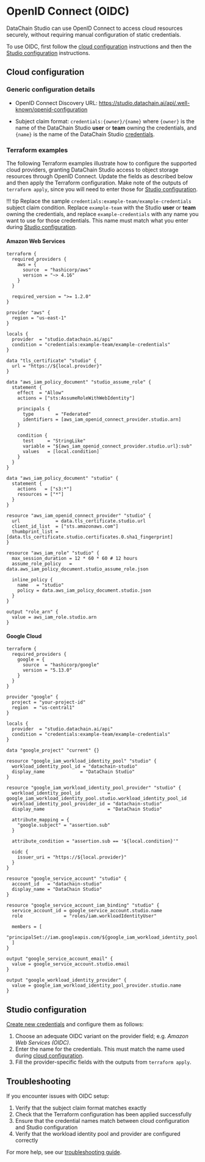 # OpenID Connect (OIDC)

DataChain Studio can use OpenID Connect to access cloud resources securely, without requiring manual configuration of static credentials.

To use OIDC, first follow the [cloud configuration](#cloud-configuration) instructions and then the [Studio configuration](#studio-configuration) instructions.

## Cloud configuration

### Generic configuration details

- OpenID Connect Discovery URL: https://studio.datachain.ai/api/.well-known/openid-configuration

- Subject claim format: `credentials:{owner}/{name}` where `{owner}` is the name of the DataChain Studio **user** or **team** owning the credentials, and `{name}` is the name of the DataChain Studio [credentials](../account-management.md#cloud-credentials).

### Terraform examples

The following Terraform examples illustrate how to configure the supported cloud providers, granting DataChain Studio access to object storage resources through OpenID Connect. Update the fields as described below and then apply the Terraform configuration. Make note of the outputs of `terraform apply`, since you will need to enter those for [Studio configuration](#studio-configuration).

!!! tip
    Replace the sample `credentials:example-team/example-credentials` subject claim condition. Replace `example-team` with the Studio **user** or **team** owning the credentials, and replace `example-credentials` with any name you want to use for those credentials. This name must match what you enter during [Studio configuration](#studio-configuration).

#### Amazon Web Services

```hcl
terraform {
  required_providers {
    aws = {
      source  = "hashicorp/aws"
      version = "~> 4.16"
    }
  }

  required_version = ">= 1.2.0"
}

provider "aws" {
  region = "us-east-1"
}

locals {
  provider  = "studio.datachain.ai/api"
  condition = "credentials:example-team/example-credentials"
}

data "tls_certificate" "studio" {
  url = "https://${local.provider}"
}

data "aws_iam_policy_document" "studio_assume_role" {
  statement {
    effect  = "Allow"
    actions = ["sts:AssumeRoleWithWebIdentity"]

    principals {
      type        = "Federated"
      identifiers = [aws_iam_openid_connect_provider.studio.arn]
    }

    condition {
      test     = "StringLike"
      variable = "${aws_iam_openid_connect_provider.studio.url}:sub"
      values   = [local.condition]
    }
  }
}

data "aws_iam_policy_document" "studio" {
  statement {
    actions   = ["s3:*"]
    resources = ["*"]
  }
}

resource "aws_iam_openid_connect_provider" "studio" {
  url             = data.tls_certificate.studio.url
  client_id_list  = ["sts.amazonaws.com"]
  thumbprint_list = [data.tls_certificate.studio.certificates.0.sha1_fingerprint]
}

resource "aws_iam_role" "studio" {
  max_session_duration = 12 * 60 * 60 # 12 hours
  assume_role_policy   = data.aws_iam_policy_document.studio_assume_role.json

  inline_policy {
    name   = "studio"
    policy = data.aws_iam_policy_document.studio.json
  }
}

output "role_arn" {
  value = aws_iam_role.studio.arn
}
```

#### Google Cloud

```hcl
terraform {
  required_providers {
    google = {
      source  = "hashicorp/google"
      version = "5.13.0"
    }
  }
}

provider "google" {
  project = "your-project-id"
  region  = "us-central1"
}

locals {
  provider  = "studio.datachain.ai/api"
  condition = "credentials:example-team/example-credentials"
}

data "google_project" "current" {}

resource "google_iam_workload_identity_pool" "studio" {
  workload_identity_pool_id = "datachain-studio"
  display_name             = "DataChain Studio"
}

resource "google_iam_workload_identity_pool_provider" "studio" {
  workload_identity_pool_id          = google_iam_workload_identity_pool.studio.workload_identity_pool_id
  workload_identity_pool_provider_id = "datachain-studio"
  display_name                       = "DataChain Studio"

  attribute_mapping = {
    "google.subject" = "assertion.sub"
  }

  attribute_condition = "assertion.sub == '${local.condition}'"

  oidc {
    issuer_uri = "https://${local.provider}"
  }
}

resource "google_service_account" "studio" {
  account_id   = "datachain-studio"
  display_name = "DataChain Studio"
}

resource "google_service_account_iam_binding" "studio" {
  service_account_id = google_service_account.studio.name
  role               = "roles/iam.workloadIdentityUser"

  members = [
    "principalSet://iam.googleapis.com/${google_iam_workload_identity_pool.studio.name}/*"
  ]
}

output "google_service_account_email" {
  value = google_service_account.studio.email
}

output "google_workload_identity_provider" {
  value = google_iam_workload_identity_pool_provider.studio.name
}
```

## Studio configuration

[Create new credentials](../account-management.md#cloud-credentials) and configure them as follows:

1. Choose an adequate OIDC variant on the provider field; e.g. _Amazon Web Services (OIDC)_.
2. Enter the name for the credentials. This must match the name used during [cloud configuration](#cloud-configuration).
3. Fill the provider-specific fields with the outputs from `terraform apply`.

## Troubleshooting

If you encounter issues with OIDC setup:

1. Verify that the subject claim format matches exactly
2. Check that the Terraform configuration has been applied successfully
3. Ensure that the credential names match between cloud configuration and Studio configuration
4. Verify that the workload identity pool and provider are configured correctly

For more help, see our [troubleshooting guide](../troubleshooting.md).